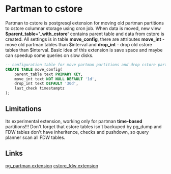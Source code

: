 # Partman to cstore

Partman to cstore is postgresql extension for moving old partman partitions to cstore columnar storage using cron job. When data is moved, new view **$parent_table+'_with_cstore'** contains parent table and data from cstore is created. All settings is in table **move_config**, there are attributes **move_int** - move old partman tables than $interval and **drop_int** - drop old cstore tables than $interval. Basic idea of this extension is save space and maybe can speedup some queries on slow disks.  

```sql
-- configuration table for move partman partitions and drop cstore partitions
CREATE TABLE move_config(
    parent_table text PRIMARY KEY,
    move_int text NOT NULL DEFAULT '1d', 
    drop_int text DEFAULT '30d',
    last_check timestamptz
);
```

## Limitations

Its experimental extension, working only for partman **time-based** partitions!!! Don't forget that cstore tables isn't backuped by pg_dump and FDW tables don't have inheritence, checks and pushdown, so query planner scan all FDW tables.


## Links

[pg_partman extension](https://github.com/keithf4/pg_partman)
[cstore_fdw extension](https://github.com/citusdata/cstore_fdw)
